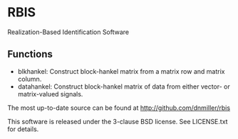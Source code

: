 RBIS
====

Realization-Based Identification Software

Functions
---------
- blkhankel: Construct block-hankel matrix from a matrix row and matrix
  column.
- datahankel: Construct block-hankel matrix of data from either vector- or
  matrix-valued signals.



The most up-to-date source can be found at
http://github.com/dnmiller/rbis

This software is released under the 3-clause BSD license. See LICENSE.txt
for details.

